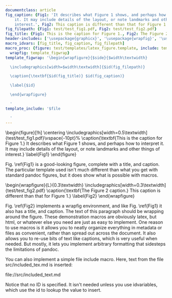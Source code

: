 ```yaml
---
documentclass: article
fig_caption: {Fig1: 'It describes what Figure 1 shows, and perhaps how to interpret
    it. It may include details of the layout, or note landmarks and other things of
    interest.', Fig2: This caption is different than that for Figure 1.}
fig_filepath: {Fig1: test/test_fig1.pdf, Fig2: test/test_fig2.pdf}
fig_title: {Fig1: This is the caption for Figure 1., Fig2: The Figure 2 caption.}
header-includes: ['\usepackage{graphicx}', '\usepackage{wrapfig}', '\usepackage[figurename=Fig.,labelfont={it}]{caption}']
macro_idvars: [fig_title, fig_caption, fig_filepath]
macro_proc: {figure: test/templates/latex_figure.template, include: template_include,
  wrapfig: template_figwrap}
template_figwrap: '\begin{wrapfigure}{$side}{$width\textwidth}

  \includegraphics[width=$width\textwidth]{$id(fig_filepath)}

  \caption{\textbf{$id(fig_title)} $id(fig_caption)}

  \label{$id}

  \end{wrapfigure}

  '
template_include: '$file

  '
---
```


\begin{figure}[!h]
\centering
\includegraphics[width=0.5\textwidth]{test/test_fig1.pdf}\vspace{-10pt}%
\caption{\textbf{This is the caption for Figure 1.} It describes what Figure 1 shows, and perhaps how to interpret it. It may include details of the layout, or note landmarks and other things of interest.}
\label{Fig1}
\end{figure}


Fig. \ref{Fig1} is a good-looking figure, complete with a title, and caption. 
The particular template used isn't much different than what you get with standard pandoc figures, but it does show what is possible with macros. 

\begin{wrapfigure}{L}{0.3\textwidth}
\includegraphics[width=0.3\textwidth]{test/test_fig2.pdf}
\caption{\textbf{The Figure 2 caption.} This caption is different than that for Figure 1.}
\label{Fig2}
\end{wrapfigure}


Fig. \ref{Fig2} implements a wrapfig environment, and like Fig. \ref{Fig1} it also has a title, and caption.
The text of this paragraph should be wrapping around the figure. These demonstration macros are obviously latex, but html, or whatever else you need are just as easy to implement. 
One reason to use macros is it allows you to neatly organize everything in metadata or files as convenient, rather than spread out across the document. 
It also allows you to re-use bits of text like captions, which is very useful when needed. 
But mostly, it lets you implement arbitrary formatting that sidesteps the limitations of pandoc. 

You can also implement a simple file include macro. Here, text from the file src/included_tex.md is inserted:

file://src/included_text.md


Notice that no ID is specified. It isn't needed unless you use idvariables, which use the id to lookup the value to insert.